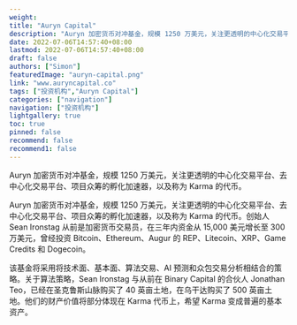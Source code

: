 ```yaml
---
weight: 
title: "Auryn Capital"
description: "Auryn 加密货币对冲基金，规模 1250 万美元，关注更透明的中心化交易平台、去中心化交易平台、项目众筹的孵化加速器，以及称为 Karma 的代币"
date: 2022-07-06T14:57:40+08:00
lastmod: 2022-07-06T14:57:40+08:00
draft: false
authors: ["Simon"]
featuredImage: "auryn-capital.png"
link: "www.auryncapital.co"
tags: ["投资机构","Auryn Capital"]
categories: ["navigation"]
navigation: ["投资机构"]
lightgallery: true
toc: true
pinned: false
recommend: false
recommend1: false
---
```

Auryn 加密货币对冲基金，规模 1250 万美元，关注更透明的中心化交易平台、去中心化交易平台、项目众筹的孵化加速器，以及称为 Karma 的代币。

Auryn 加密货币对冲基金，规模 1250 万美元，关注更透明的中心化交易平台、去中心化交易平台、项目众筹的孵化加速器，以及称为 Karma 的代币。创始人 Sean Ironstag 从前是加密货币交易员，在三年内资金从 15,000 美元增长至 300 万美元，曾经投资 Bitcoin、Ethereum、Augur 的 REP、Litecoin、XRP、Game Credits 和 Dogecoin。

该基金将采用将技术面、基本面、算法交易、AI 预测和众包交易分析相结合的策略。关于算法策略，Sean Ironstag 与从前在 Binary Capital 的合伙人 Jonathan Teo，已经在圣克鲁斯山脉购买了 40 英亩土地，在乌干达购买了 500 英亩土地。他们的财产价值将部分体现在 Karma 代币上，希望 Karma 变成普遍的基本资产。